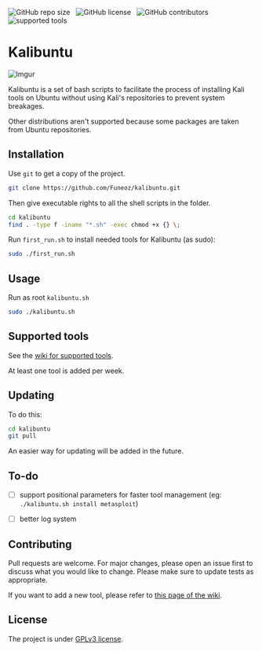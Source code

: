 ![GitHub repo size](https://img.shields.io/github/repo-size/funeoz/kalibuntu) &nbsp; ![GitHub license](https://img.shields.io/github/license/funeoz/kalibuntu) &nbsp; ![GitHub contributors](https://img.shields.io/github/contributors/funeoz/kalibuntu?color=green) &nbsp; ![supported tools](https://img.shields.io/badge/Supported%20tools-18-red)

# Kalibuntu

![Imgur](https://i.imgur.com/U4jWYBg.gif)

Kalibuntu is a set of bash scripts to facilitate the process of installing Kali tools on Ubuntu
without using Kali's repositories to prevent system breakages.

Other distributions aren't supported because some packages are taken from Ubuntu repositories.

## Installation

Use ```git``` to get a copy of the project.

```bash
git clone https://github.com/Funeoz/kalibuntu.git 
```

Then give executable rights to all the shell scripts in the folder.

```bash
cd kalibuntu
find . -type f -iname "*.sh" -exec chmod +x {} \;
```

Run ```first_run.sh``` to install needed tools for Kalibuntu (as sudo):

```bash
sudo ./first_run.sh
```

## Usage

Run as root ```kalibuntu.sh```

```bash
sudo ./kalibuntu.sh
```

## Supported tools

See the [wiki for supported tools](https://github.com/Funeoz/kalibuntu/wiki/Supported-tools).

At least one tool is added per week.

## Updating

To do this:

```bash
cd kalibuntu
git pull
```

An easier way for updating will be added in the future.

## To-do

- [ ] support positional parameters for faster tool management (eg: ```./kalibuntu.sh install metasploit```)

- [ ] better log system

## Contributing 

Pull requests are welcome. For major changes, please open an issue first to discuss what you would like to change.
Please make sure to update tests as appropriate.

If you want to add a new tool, please refer to [this page of the wiki]().

## License

The project is under [GPLv3 license](https://github.com/Funeoz/kalibuntu/blob/master/LICENSE).

